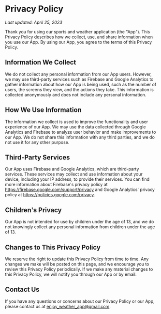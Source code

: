 # Privacy Policy

_Last updated: April 25, 2023_

Thank you for using our sports and weather application (the "App"). This Privacy Policy describes how we collect, use, and share information when you use our App. By using our App, you agree to the terms of this Privacy Policy.

## Information We Collect

We do not collect any personal information from our App users. However, we may use third-party services such as Firebase and Google Analytics to gather information about how our App is being used, such as the number of users, the screens they view, and the actions they take. This information is collected anonymously and does not include any personal information.

## How We Use Information

The information we collect is used to improve the functionality and user experience of our App. We may use the data collected through Google Analytics and Firebase to analyze user behavior and make improvements to our App. We do not share this information with any third parties, and we do not use it for any other purpose.

## Third-Party Services

Our App uses Firebase and Google Analytics, which are third-party services. These services may collect and use information about your device, including your IP address, to provide their services. You can find more information about Firebase's privacy policy at https://firebase.google.com/support/privacy and Google Analytics' privacy policy at https://policies.google.com/privacy.

## Children's Privacy

Our App is not intended for use by children under the age of 13, and we do not knowingly collect any personal information from children under the age of 13.

## Changes to This Privacy Policy

We reserve the right to update this Privacy Policy from time to time. Any changes we make will be posted on this page, and we encourage you to review this Privacy Policy periodically. If we make any material changes to this Privacy Policy, we will notify you through our App or by email.

## Contact Us

If you have any questions or concerns about our Privacy Policy or our App, please contact us at enjoy_weather_app@gmail.com.


